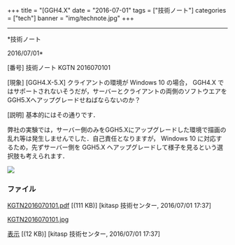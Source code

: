 ﻿+++
title = "[GGH4.X"
date = "2016-07-01"
tags = ["技術ノート"]
categories = ["tech"]
banner = "img/technote.jpg"
+++

-----------------------------------------------------------------------------------------------------------------------------

*技術ノート

2016/07/01*


[番号]
技術ノート KGTN 2016070101

[現象]
[GGH4.X-5.X] クライアントの環境が Windows 10 の場合， GGH4.X
ではサポートされないそうだが，サーバーとクライアントの両側のソフトウエアをGGH5.Xへアップグレードせねばならないのか？

[説明]
基本的にはその通りです．

弊社の実験では，サーバー側のみをGGH5.Xにアップグレードした環境で描画の乱れ等は発生しませんでした．自己責任となりますが，
Windows 10 に対応するため，先ずサーバー側を GGH5.X
へアップグレードして様子を見るという選択肢も考えられます．

![](http://techreport.kitasp.net/attachments/download/2771/KGTN2016070101.jpg)


### ファイル

 
 


[KGTN2016070101.pdf](http://techreport.kitasp.net/attachments/download/2770/KGTN2016070101.pdf)
 [(111 KB)] [kitasp 技術センター, 2016/07/01
17:37]

[KGTN2016070101.jpg](http://techreport.kitasp.net/attachments/download/2771/KGTN2016070101.jpg)

[表示](http://techreport.kitasp.net/attachments/2771/KGTN2016070101.jpg "表示")
 [(12 KB)] [kitasp 技術センター, 2016/07/01
17:37]


 


 

